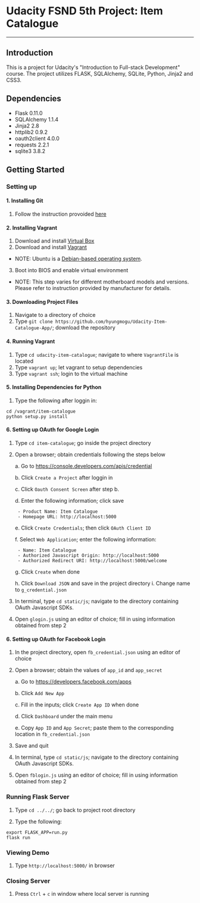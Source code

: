 # Udacity FSND 5th Project: Item Catalogue

---

## Introduction

This is a project for Udacity's "Introduction to Full-stack Development" course. The project utilizes FLASK, SQLAlchemy, SQLite, Python, Jinja2 and CSS3.

## Dependencies
- Flask 0.11.0
- SQLAlchemy 1.1.4
- Jinja2 2.8
- httplib2 0.9.2
- oauth2client 4.0.0
- requests 2.2.1
- sqlite3 3.8.2

## Getting Started
### Setting up

#### 1. Installing Git

1. Follow the instruction provoided [here](https://www.atlassian.com/git/tutorials/install-git)

#### 2. Installing Vagrant

1. Download and install [Virtual Box](https://www.virtualbox.org/)
2. Download and install [Vagrant](https://www.vagrantup.com/downloads.html)
  - NOTE: Ubuntu is a [Debian-based operating system](https://en.wikipedia.org/wiki/Ubuntu_(operating_system)).
3. Boot into BIOS and enable virtual environment
  - NOTE: This step varies for different motherboard models and versions. Please refer to instruction provided by manufacturer for details.  

#### 3. Downloading Project Files

1. Navigate to a directory of choice
2. Type `git clone https://github.com/hyungmogu/Udacity-Item-Catalogue-App/`; download the repository

#### 4. Running Vagrant

1. Type `cd udacity-item-catalogue`; navigate to where `VagrantFile` is located
2. Type `vagrant up`; let vagrant to setup dependencies
3. Type `vagrant ssh`; login to the virtual machine

#### 5. Installing Dependencies for Python

1. Type the following after loggin in:
```
cd /vagrant/item-catalogue
python setup.py install
```

#### 6. Setting up OAuth for Google Login

1. Type `cd item-catalogue`; go inside the project directory
2. Open a browser; obtain credentials following the steps below

   a. Go to https://console.developers.com/apis/credential
   
   b. Click `Create a Project` after loggin in
   
   c. Click `Oauth Consent Screen` after step b.
   
   d. Enter the following information; click save

        - Product Name: Item Catalogue
        - Homepage URL: http://localhost:5000

   e. Click `Create Credentials`; then click `OAuth Client ID`
   
   f. Select `Web Application`; enter the following information:
 
        - Name: Item Catalogue
        - Authorized Javascript Origin: http://localhost:5000
        - Authorized Redirect URI: http://localhost:5000/welcome

   g. Click `Create` when done
   
   h. Click `Download JSON` and save in the project directory
   i. Change name to `g_credential.json`

3. In terminal, type `cd static/js`; navigate to the directory containing OAuth Javascript SDKs.
4. Open `glogin.js` using an editor of choice; fill in using information obtained from step 2

#### 6. Setting up OAuth for Facebook Login

1. In the project directory, open `fb_credential.json` using an editor of choice
2. Open a browser; obtain the values of `app_id` and `app_secret`

   a. Go to https://developers.facebook.com/apps
   
   b. Click `Add New App`
   
   c. Fill in the inputs; click `Create App ID` when done
   
   d. Click `Dashboard` under the main menu
   
   e. Copy `App ID` and `App Secret`; paste them to the corresponding location in `fb_credential.json`
   
4. Save and quit
5. In terminal, type `cd static/js`; navigate to the directory containing OAuth Javascript SDKs.
6. Open `fblogin.js` using an editor of choice; fill in using information obtained from step 2


### Running Flask Server

1. Type `cd ../../`; go back to project root directory

2. Type the following:
```
export FLASK_APP=run.py
flask run
```

### Viewing Demo

1. Type `http://localhost:5000/` in browser

### Closing Server

1. Press `Ctrl` + `c` in window where local server is running

